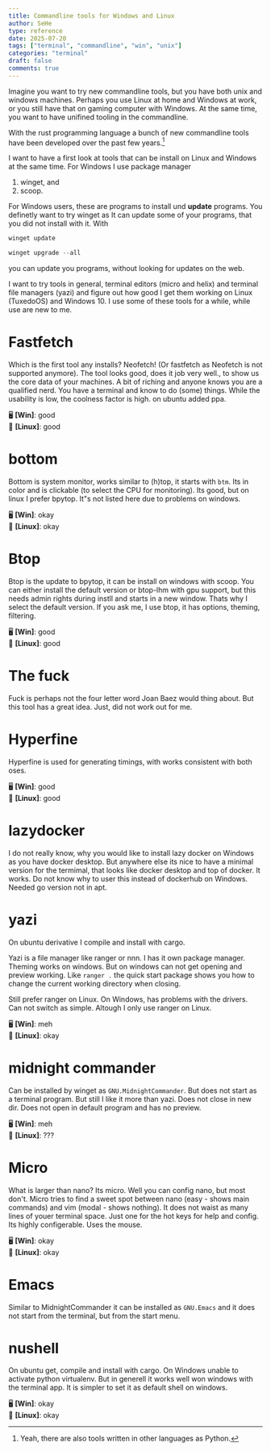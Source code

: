 ```yaml
---
title: Commandline tools for Windows and Linux
author: SeHe
type: reference
date: 2025-07-20
tags: ["terminal", "commandline", "win", "unix"]
categories: "terminal"
draft: false
comments: true
---
```


Imagine you want to try new commandline tools, but you have both unix and windows machines. 
Perhaps you use Linux at home and Windows at work, or you still have that on gaming computer with Windows.
At the same time, you want to have unifined tooling in the commandline.
 
With the rust programming language a bunch of new commandline tools have been developed over the past few years.[^1] 

[^1]: Yeah, there are also tools written in other languages as Python.

I want to have a first look at tools that can be install on Linux and Windows at the same time. For Windows I use package manager

1. winget, and
2. scoop.

For Windows users, these are programs to install und **update** programs. You definetly want to try winget as It can update some of your programs, that you did not install with it.
With 
```powershell
winget update

winget upgrade --all
```
you can update you programs, without looking for updates on the web.

I want to try tools in general, terminal editors (micro and helix) and terminal file managers (yazi) and figure out how good I get them working on Linux (TuxedoOS) and Windows 10.
I use some of these tools for a while, while use are new to me.

# Fastfetch

Which is the first tool any installs? Neofetch! (Or fastfetch as Neofetch is not supported anymore).  The tool looks good, does it job very well., to show us the core data of your machines. A bit of riching and anyone knows you are a qualified nerd.
You have a terminal and know to do (some) things. While the usability is low, the coolness factor is high.
on ubuntu added ppa.

🖥️ **[Win]**: good  
🐧 **[Linux]**: good  

# bottom

Bottom is system monitor, works similar to (h)top, it starts with `btm`. Its in color and is clickable (to select the CPU for monitoring). 
Its good, but on linux I prefer bpytop. It"s not listed here due to problems on windows.

🖥️ **[Win]**: okay  
🐧 **[Linux]**: okay  

# Btop

Btop is the update to bpytop, it can be install on windows with scoop.
You can either install the default version or btop-lhm with gpu support, but this needs admin rights during instll and starts in a new window. 
Thats why I select the default version.
If you ask me, I use btop, it has options, theming, filtering.

🖥️ **[Win]**: good  
🐧 **[Linux]**: good  

# The fuck

Fuck is perhaps not the four letter word Joan Baez would thing about. But this tool has a great idea.
Just, did not work out for me.

# Hyperfine

Hyperfine is used for generating timings, with works consistent with both oses.

🖥️ **[Win]**: good  
🐧 **[Linux]**: good  

# lazydocker

I do not really know, why you would like to install lazy docker on Windows as you have docker desktop. 
But anywhere else its nice to have a minimal version for the termimal, that looks like docker desktop and top of docker.
It works.
Do not know why to user this instead of dockerhub on Windows.
Needed go version not in apt.

# yazi

On ubuntu derivative I compile and install with cargo.

Yazi is a file manager like ranger or nnn.
I has it own package manager. Theming works on windows. But on windows can not get opening and preview working.
Like `ranger .` the quick start package shows you how to change the current working directory when closing.

Still prefer ranger on Linux. On Windows, has problems with the drivers. Can not switch as simple.
Altough I only use ranger on Linux.

🖥️ **[Win]**: meh  
🐧 **[Linux]**: okay  

# midnight commander

Can be installed by winget as `GNU.MidnightCommander`.
But does not start as a terminal program.
But still I like it more than yazi.
Does not close in new dir.
Does not open in default program and has no preview.

🖥️ **[Win]**: meh  
🐧 **[Linux]**: ???  

# Micro

What is larger than nano?
Its micro.
Well you can config nano, but most don't.
Micro tries to find a sweet spot between nano (easy - shows main commands) and vim (modal - shows nothing).
It does not waist as many lines of youer terminal space. 
Just one for the hot keys for help and config. Its highly configerable. Uses the mouse.

🖥️ **[Win]**: okay  
🐧 **[Linux]**: okay  


# Emacs

Similar to MidnightCommander it can be installed as `GNU.Emacs` and it does not start from the terminal, but from the start menu.


# nushell

On ubuntu get, compile and install with cargo.
On Windows unable to activate python virtualenv.
But in generell it works well won windows with the terminal app.
It is simpler to set it as default shell on windows.

🖥️ **[Win]**: okay  
🐧 **[Linux]**: okay  
